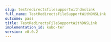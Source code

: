 ```yaml
---
slug: testredirectsfilesupportwithdnslink
full_name: TestRedirectsFileSupportWithDNSLink
outcome: pass
title: TestRedirectsFileSupportWithDNSLink
implementation_id: kubo-ter
version: v0.0.2
---
```


